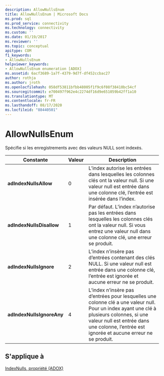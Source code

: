 ```yaml
---
description: AllowNullsEnum
title: AllowNullsEnum | Microsoft Docs
ms.prod: sql
ms.prod_service: connectivity
ms.technology: connectivity
ms.custom: ''
ms.date: 01/19/2017
ms.reviewer: ''
ms.topic: conceptual
apitype: COM
f1_keywords:
- AllowNullsEnum
helpviewer_keywords:
- AllowNullsEnum enumeration [ADOX]
ms.assetid: 6acf3689-1a7f-4379-9d7f-df452ccbac27
author: rothja
ms.author: jroth
ms.openlocfilehash: 058df53811bfbb48005f1f9c6f08f38410bc54cf
ms.sourcegitcommit: e700497f962e4c2274df16d9e651059b42ff1a10
ms.translationtype: MT
ms.contentlocale: fr-FR
ms.lasthandoff: 08/17/2020
ms.locfileid: "88440501"
---
```

# <a name="allownullsenum"></a>AllowNullsEnum
Spécifie si les enregistrements avec des valeurs NULL sont indexés.  
  
|Constante|Valeur|Description|  
|--------------|-----------|-----------------|  
|**adIndexNullsAllow**|0|L’index autorise les entrées dans lesquelles les colonnes clés ont la valeur null. Si une valeur null est entrée dans une colonne clé, l’entrée est insérée dans l’index.|  
|**adIndexNullsDisallow**|1|Par défaut. L’index n’autorise pas les entrées dans lesquelles les colonnes clés ont la valeur null. Si vous entrez une valeur null dans une colonne clé, une erreur se produit.|  
|**adIndexNullsIgnore**|2|L’index n’insère pas d’entrées contenant des clés NULL. Si une valeur null est entrée dans une colonne clé, l’entrée est ignorée et aucune erreur ne se produit.|  
|**adIndexNullsIgnoreAny**|4|L’index n’insère pas d’entrées pour lesquelles une colonne clé a une valeur null. Pour un index ayant une clé à plusieurs colonnes, si une valeur null est entrée dans une colonne, l’entrée est ignorée et aucune erreur ne se produit.|  
  
## <a name="applies-to"></a>S'applique à  
 [IndexNulls, propriété (ADOX)](../../../ado/reference/adox-api/indexnulls-property-adox.md)
